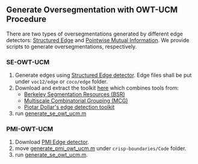 ## Generate Oversegmentation with OWT-UCM Procedure

There are two types of oversegmentations generated by different edge detectors: [Structured Edge](https://github.com/pdollar/edges) and [Pointwise Mutual Information](https://web.mit.edu/phillipi/pmi-boundaries/).  We provide scripts to generate oversegmentations, respectively.


### SE-OWT-UCM

1. Generate edges using [Structured Edge detector](https://github.com/pdollar/edges). Edge files shall be put under `voc12/edge` or `coco/edge` folder.
2. Download and extract the toolkit [here](https://drive.google.com/file/d/1irsTTrS5lbVi8PYdOMB_liQ5AW3MlBET/view?usp=sharing) which combines tools from:
   - [Berkeley Segmentation Resources (BSR)](https://www2.eecs.berkeley.edu/Research/Projects/CS/vision/grouping/resources.html)
   - [Multiscale Combinatorial Grouping (MCG)](https://www2.eecs.berkeley.edu/Research/Projects/CS/vision/grouping/mcg/)
   - [Piotar Dollar's edge detection toolkit](https:github.com/pdollar/edges)
3. run [generate_se_owt_ucm.m](https://github.com/twke18/HSG/blob/master/tools/generate_se_owt_ucm.m)

### PMI-OWT-UCM

1. Download [PMI Edge detector](https://github.com/phillipi/crisp-boundaries).
2. move [generate_pmi_owt_ucm.m](https://github.com/twke18/HSG/blob/master/tools/generate_pmi_owt_ucm.m) under `crisp-boundaries/Code` folder.
3. run [generate_se_owt_ucm.m](https://github.com/twke18/HSG/blob/master/tools/generate_pmi_owt_ucm.m).
